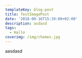 ```yaml
---
templateKey: blog-post
title: TestImagePost
date: '2018-09-16T15:39:00+02:00'
description: asdasd
tags:
  - Hallo
coverimg: /img/chemex.jpg
---
```

aasdasd
